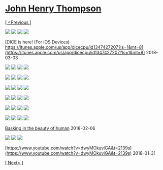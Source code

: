 # [John Henry Thompson](../README.md)

[[ <Previous ]](2018-03-03-1.md)

[![](../media/2018-03-03/DICE-Colored-mind-in-from-the-dark-thumb.jpg)](../posts/2018-03-03-3.md) [![](../media/2018-03-03/Timeline-Photos-DICE-Colored-mind-in-from-the-dark-thumb.jpg)](../posts/2018-03-03-4.md) [![](../media/2018-03-03/DICE-Colored-mind-error-in-rgb-thumb.jpg)](../posts/2018-03-03-5.md) [![](../media/2018-03-03/DICE-Colored-mind-app-store-only-effect-thumb.jpg)](../posts/2018-03-03-6.md)



[DICE is here! (For iOS Devices) https://itunes.apple.com/us/app/dicecpu/id1347427207?ls=1&mt=8](https://itunes.apple.com/us/app/dicecpu/id1347427207?ls=1&mt=8)
2018-03-03

[![](../media/2018-03-02/Timeline-Photos-DICE-Colored-mind-power-out-in-Ardmore-thumb.jpg)](../posts/2018-03-02-1.md) [![](../media/2018-03-02/Timeline-Photos-DICE-Colored-mind-welcome-to-the-DICE-family-thumb.jpg)](../posts/2018-03-02-2.md) [![](../media/2018-02-26/Timeline-Photos-DICE-Colored-mind-red-faced-thumb.jpg)](../posts/2018-02-26-1.md) [![](../media/2018-02-24/Timeline-Photos-DICE-Colored-mind-food-for-thought-2-thumb.jpg)](../posts/2018-02-24-1.md)

[![](../media/2018-02-24/Timeline-Photos-DICE-Colored-mind-food-for-thought-thumb.jpg)](../posts/2018-02-24-2.md) [![](../media/2018-02-23/Timeline-Photos-DICE-Colored-mind-Gravity-mist-thumb.jpg)](../posts/2018-02-23-1.md) [![](../media/2018-02-23/Timeline-Photos-DICE-Colored-mind-Sirius-B-gravity-beam-transmis-thumb.jpg)](../posts/2018-02-23-2.md) [![](../media/2018-02-23/Timeline-Photos-DICE-Colored-mind-alpha-male-thumb.jpg)](../posts/2018-02-23-3.md)

[![](../media/2018-02-22/Timeline-Photos-DICE-Colored-mind-gravity-soup-thumb.jpg)](../posts/2018-02-22-1.md) [![](../media/2018-02-20/Timeline-Photos-DICE-Colored-mind-RGB-face-bathed-in-light-thumb.jpg)](../posts/2018-02-20-1.md) [![](../media/2018-02-19/Timeline-Photos-DICE-Colored-mind-gravity-on-black-thumb.jpg)](../posts/2018-02-19-1.md) [![](../media/2018-02-19/Timeline-Photos-DICE-Colored-mind-gravity-on-black-1-thumb.jpg)](../posts/2018-02-19-2.md)

[![](../media/2018-02-18/Timeline-Photos-DICE-colored-mind-gravity-lines-thumb.jpg)](../posts/2018-02-18-1.md) [![](../media/2018-02-18/Timeline-Photos-DICE-colored-mind-gravity-lines-1-thumb.jpg)](../posts/2018-02-18-2.md) [![](../media/2018-02-17/Timeline-Photos-DICE-Colored-mind-Team-work-with-gravity-lines-thumb.jpg)](../posts/2018-02-17-1.md) [![](../media/2018-02-17/Timeline-Photos-DICE-Colored-mind-digital-mask-thumb.jpg)](../posts/2018-02-17-2.md)

[![](../media/2018-02-16/Timeline-Photos-Sirius-B-portal-construction-begins-thumb.jpg)](../posts/2018-02-16-1.md) [![](../media/2018-02-15/Timeline-Photos-DICE-Colored-mind-moving-into-the-light-thumb.jpg)](../posts/2018-02-15-1.md) [![](../media/2018-02-15/Timeline-Photos-DICE-colored-mind-out-of-darkness-thumb.jpg)](../posts/2018-02-15-2.md) [![](../media/2018-02-14/Timeline-Photos-DICE-is-coming-thumb.jpg)](../posts/2018-02-14-1.md)

[![](../media/2018-02-13/Timeline-Photos-DICE-Colored-mind-behind-the-pixel-thumb.jpg)](../posts/2018-02-13-1.md) [![](../media/2018-02-11/Timeline-Photos-DICE-colored-mind-between-the-lines-thumb.jpg)](../posts/2018-02-11-1.md) [![](../media/2018-02-10/Timeline-Photos-DICE-Colored-mind-gravity-lines-thumb.jpg)](../posts/2018-02-10-1.md) [![](../media/2018-02-08/Timeline-Photos-DICE-colored-mind-Am-I-not-a-black-man-thumb.jpg)](../posts/2018-02-08-1.md)



[Basking in the beauty of human](http://humanae.tumblr.com/)
2018-02-06

[![](../media/2018-02-03/Timeline-Photos-Colored-mind-I-come-in-peace-thumb.jpg)](../posts/2018-02-03-1.md) [![](../media/2018-02-01/Timeline-Photos-Dice-colored-mind-selfie-test-thumb.jpg)](../posts/2018-02-01-1.md) [![](../media/2018-02-01/Timeline-Photos-DICE-colored-mind-Doll-Test-thumb.jpg)](../posts/2018-02-01-2.md)

[https://www.youtube.com/watch?v=dwyMOkuvlGA&t=2139s](https://www.youtube.com/watch?v=dwyMOkuvlGA&t=2139s)
2018-01-31

[[ Next> ]](2017-11-12-1.md)